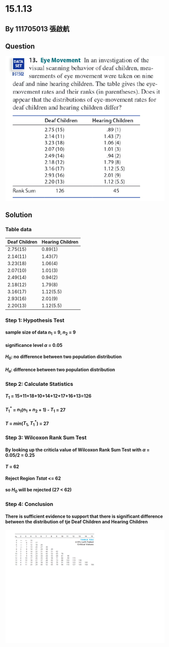 # 15.1.13

## By 111705013 張啟航

## Question
![image](https://github.com/HWTeng-Course/202402-Statistics/blob/main/Images/15.1.13(1).png)

## Solution
### Table data

| Deaf Children | Hearing Children |
|---------------|------------------|
| 2.75(15)      | 0.89(1)          |
| 2.14(11)      | 1.43(7)          |
| 3.23(18)      | 1.06(4)          |
| 2.07(10)      | 1.01(3)          |
| 2.49(14)      | 0.94(2)          |
| 2.18(12)      | 1.79(8)          |
| 3.16(17)      | 1.12(5.5)        |
| 2.93(16)      | 2.01(9)          |
| 2.20(13)      | 1.12(5.5)        |

### Step 1: Hypothesis Test
  ####   sample size of data $n_1$ = 9,  $n_2$ = 9
  ####   significance level $\alpha$ = 0.05
  ####   $H_0$: no difference between two population distribution
  ####   $H_a$: difference between two population distribution


### Step 2: Calculate Statistics
  #### $T_1$ = 15+11+18+10+14+12+17+16+13=126
  #### $T_1^*$ = $n_1$($n_1$ + $n_2$ + 1) - $T_1$ = 27
  #### $T$ = $min$($T_1$, $T_1^*$) = 27

### Step 3: Wilcoxon Rank Sum Test
  #### By looking up the criticla value of Wilcoxon Rank Sum Test with  $\alpha$ = 0.05/2 = 0.25
  ####  $T$ = 62
  #### Reject Region $Tstat$ <= 62
  #### so $H_0$ will be rejected (27 < 62)
### Step 4: Conclusion
  #### There is sufficient evidence to support that there is significant difference between the distribution of tje Deaf Children and Hearing Children

  
  ![image](https://github.com/HWTeng-Course/202402-Statistics/blob/main/Images/table.png)
 
 

